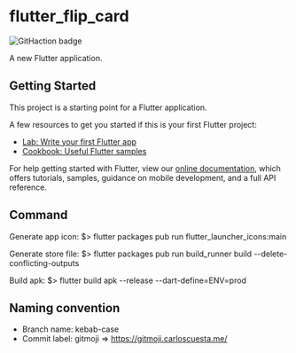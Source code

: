 # flutter_flip_card

![GitHaction badge](https://github.com/acroquelois/flutter-flip-card/workflows/.github/workflows/dart.yml/badge.svg)

A new Flutter application.

## Getting Started

This project is a starting point for a Flutter application.

A few resources to get you started if this is your first Flutter project:

- [Lab: Write your first Flutter app](https://flutter.dev/docs/get-started/codelab)
- [Cookbook: Useful Flutter samples](https://flutter.dev/docs/cookbook)

For help getting started with Flutter, view our
[online documentation](https://flutter.dev/docs), which offers tutorials,
samples, guidance on mobile development, and a full API reference.

## Command

Generate app icon:
$> flutter packages pub run flutter_launcher_icons:main

Generate store file:
$> flutter packages pub run build_runner build --delete-conflicting-outputs

Build apk:
$> flutter build apk --release --dart-define=ENV=prod

## Naming convention 

* Branch name: kebab-case
* Commit label: gitmoji => https://gitmoji.carloscuesta.me/
